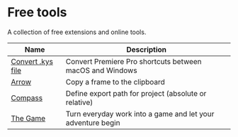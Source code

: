 # Free tools

A collection of free extensions and online tools.

| Name                                     | Description                                                 |
| ---------------------------------------- | ----------------------------------------------------------- |
| [Convert .kys file](convert-kys-file.md) | Convert Premiere Pro shortcuts between macOS and Windows    |
| [Arrow](../../extensions/arrow/)         | Copy a frame to the clipboard                               |
| [Compass](../../extensions/compass/)     | Define export path for project (absolute or relative)       |
| [The Game](../../extensions/the-game/)   | Turn everyday work into a game and let your adventure begin |


